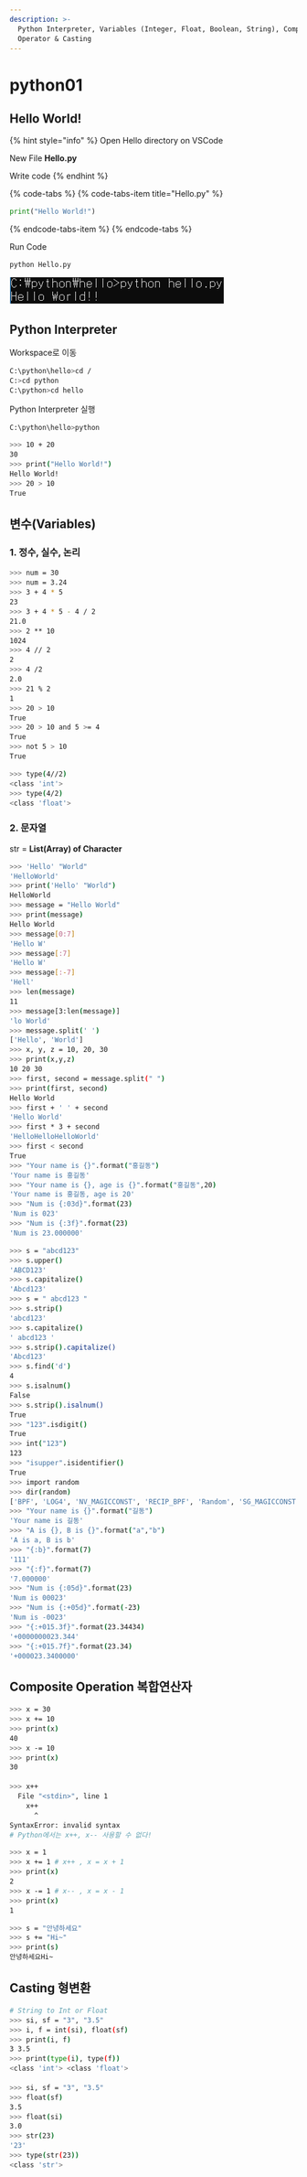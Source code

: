```yaml
---
description: >-
  Python Interpreter, Variables (Integer, Float, Boolean, String), Composite
  Operator & Casting
---
```


# python01

## Hello World!

{% hint style="info" %}
Open Hello directory on VSCode

New File **Hello.py**

Write code 
{% endhint %}

{% code-tabs %}
{% code-tabs-item title="Hello.py" %}
```python
print("Hello World!")
```
{% endcode-tabs-item %}
{% endcode-tabs %}

Run Code

```bash
python Hello.py
```

![](../.gitbook/assets/image.png)

## Python **Interpreter**

Workspace로 이동

```bash
C:\python\hello>cd /
C:>cd python
C:\python>cd hello
```

Python Interpreter 실행

```bash
C:\python\hello>python
```

```bash
>>> 10 + 20
30
>>> print("Hello World!")
Hello World!
>>> 20 > 10
True
```

## 변수\(Variables\)

### **1. 정수, 실수, 논리**

```bash
>>> num = 30
>>> num = 3.24
>>> 3 + 4 * 5
23
>>> 3 + 4 * 5 - 4 / 2
21.0
>>> 2 ** 10
1024
>>> 4 // 2
2
>>> 4 /2
2.0
>>> 21 % 2
1
>>> 20 > 10
True
>>> 20 > 10 and 5 >= 4
True
>>> not 5 > 10
True
```

```bash
>>> type(4//2)
<class 'int'>
>>> type(4/2)
<class 'float'>
```

### 2. 문자열 

str = **List\(Array\) of Character**

```bash
>>> 'Hello' "World"
'HelloWorld'
>>> print('Hello' "World")
HelloWorld
>>> message = "Hello World"
>>> print(message)
Hello World
>>> message[0:7]
'Hello W'
>>> message[:7]
'Hello W'
>>> message[:-7]
'Hell'
>>> len(message)
11
>>> message[3:len(message)]
'lo World'
>>> message.split(' ')
['Hello', 'World']
>>> x, y, z = 10, 20, 30
>>> print(x,y,z)
10 20 30
>>> first, second = message.split(" ")
>>> print(first, second)
Hello World
>>> first + ' ' + second
'Hello World'
>>> first * 3 + second
'HelloHelloHelloWorld'
>>> first < second
True
>>> "Your name is {}".format("홍길동")
'Your name is 홍길동'
>>> "Your name is {}, age is {}".format("홍길동",20)
'Your name is 홍길동, age is 20'
>>> "Num is {:03d}".format(23)
'Num is 023'
>>> "Num is {:3f}".format(23)
'Num is 23.000000'
```

```bash
>>> s = "abcd123"
>>> s.upper()
'ABCD123'
>>> s.capitalize()
'Abcd123'
>>> s = " abcd123 "
>>> s.strip()
'abcd123'
>>> s.capitalize()
' abcd123 '
>>> s.strip().capitalize()
'Abcd123'
>>> s.find('d')
4
>>> s.isalnum()
False
>>> s.strip().isalnum()
True
>>> "123".isdigit()
True
>>> int("123")
123
>>> "isupper".isidentifier()
True
>>> import random
>>> dir(random)
['BPF', 'LOG4', 'NV_MAGICCONST', 'RECIP_BPF', 'Random', 'SG_MAGICCONST', 'SystemRandom', 'TWOPI', '_BuiltinMethodType', '_MethodType', '_Sequence', '_Set', '__all__', '__builtins__', '__cached__', '__doc__', '__file__', '__loader__', '__name__', '__package__', '__spec__', '_acos', '_bisect', '_ceil', '_cos', '_e', '_exp', '_inst', '_itertools', '_log', '_os', '_pi', '_random', '_sha512', '_sin', '_sqrt', '_test', '_test_generator', '_urandom', '_warn', 'betavariate', 'choice', 'choices', 'expovariate', 'gammavariate', 'gauss', 'getrandbits', 'getstate', 'lognormvariate', 'normalvariate', 'paretovariate', 'randint', 'random', 'randrange', 'sample', 'seed', 'setstate', 'shuffle', 'triangular', 'uniform', 'vonmisesvariate', 'weibullvariate']
>>> "Your name is {}".format("길동")
'Your name is 길동'
>>> "A is {}, B is {}".format("a","b")
'A is a, B is b'
>>> "{:b}".format(7)
'111'
>>> "{:f}".format(7)
'7.000000'
>>> "Num is {:05d}".format(23)
'Num is 00023'
>>> "Num is {:+05d}".format(-23)
'Num is -0023'
>>> "{:+015.3f}".format(23.34434)
'+0000000023.344'
>>> "{:+015.7f}".format(23.34)
'+000023.3400000'
```

## Composite Operation 복합연산자

```bash
>>> x = 30
>>> x += 10
>>> print(x)
40
>>> x -= 10
>>> print(x)
30

>>> x++
  File "<stdin>", line 1
    x++
      ^
SyntaxError: invalid syntax
# Python에서는 x++, x-- 사용할 수 없다!
```

```bash
>>> x = 1
>>> x += 1 # x++ , x = x + 1
>>> print(x)
2
>>> x -= 1 # x-- , x = x - 1
>>> print(x)
1
```

```bash
>>> s = "안녕하세요"
>>> s += "Hi~"
>>> print(s)
안녕하세요Hi~
```

## Casting 형변환

```bash
# String to Int or Float
>>> si, sf = "3", "3.5"
>>> i, f = int(si), float(sf)
>>> print(i, f)
3 3.5
>>> print(type(i), type(f))
<class 'int'> <class 'float'>

>>> si, sf = "3", "3.5"
>>> float(sf)
3.5
>>> float(si)
3.0
>>> str(23)
'23'
>>> type(str(23))
<class 'str'>
```


